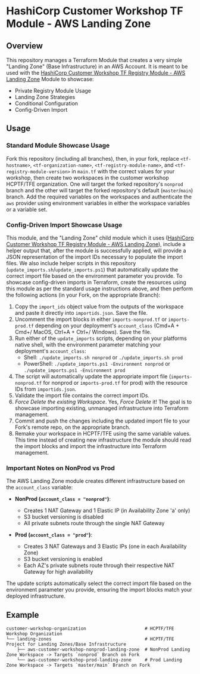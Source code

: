 # HashiCorp Customer Workshop TF Module - AWS Landing Zone

## Overview

This repository manages a Terraform Module that creates a very simple "Landing Zone" (Base Infrastructure) in an AWS Account. It is meant to be used with the [HashiCorp Customer Workshop TF Registry Module - AWS Landing Zone](https://github.com/leefowlercu/hashicorp-workshop-tf-registry-module-aws-landing-zone) Module to showcase:

- Private Registry Module Usage
- Landing Zone Strategies
- Conditional Configuration
- Config-Driven Import

## Usage

### Standard Module Showcase Usage

Fork this repository (including all branches), then, in your fork, replace `<tf-hostname>`, `<tf-organization-name>`, `<tf-registry-module-name>`, and `<tf-registry-module-version>` in `main.tf` with the correct values for your workshop, then create two workspaces in the customer workshop HCPTF/TFE organization. One will target the forked repository's `nonprod` branch and the other will target the forked repository's default (`master`/`main`) branch. Add the required variables on the workspaces and authenticate the `aws` provider using environment variables in either the workspace variables or a variable set.

### Config-Driven Import Showcase Usage

This module, and the "Landing Zone" child module which it uses ([HashiCorp Customer Workshop TF Registry Module - AWS Landing Zone](https://github.com/leefowlercu/hashicorp-workshop-tf-registry-module-aws-landing-zone)), include a helper output that, after the module is successfully applied, will provide a JSON representation of the import IDs necessary to populate the import files. We also include helper scripts in this repository (`update_imports.sh`/`update_imports.ps1`) that automatically update the correct import file based on the environment parameter you provide. To showcase config-driven imports in Terraform, create the resources using this module as per the standard usage instructions above, and then perform the following actions (in your Fork, on the appropriate Branch):

1. Copy the `import_ids` object value from the outputs of the workspace and paste it directly into `importids.json`. Save the file.
2. Uncomment the import blocks in either `imports-nonprod.tf` or `imports-prod.tf` depending on your deployment's `account_class` (Cmd+A + Cmd+/ MacOS, Ctrl+A + Ctrl+/ Windows). Save the file.
3. Run either of the `update_imports` scripts, depending on your platforms native shell, with the environment parameter matching your deployment's `account_class`:
   - Shell: `./update_imports.sh nonprod` or `./update_imports.sh prod`
   - PowerShell: `./update_imports.ps1 -Environment nonprod` or `./update_imports.ps1 -Environment prod`
4. The script will automatically update the appropriate import file (`imports-nonprod.tf` for nonprod or `imports-prod.tf` for prod) with the resource IDs from `importids.json`.
5. Validate the import file contains the correct import IDs.
6. *Force Delete the existing Workspace*. Yes, *Force Delete* it! The goal is to showcase importing existing, unmanaged infrastructure into Terraform management.
7. Commit and push the changes including the updated import file to your Fork's remote repo, on the appropriate branch.
8. Remake your workspace in HCPTF/TFE using the same variable values. This time instead of creating new infrastructure the module should read the import blocks and import the infrastructure into Terraform management.

### Important Notes on NonProd vs Prod

The AWS Landing Zone module creates different infrastructure based on the `account_class` variable:

- **NonProd (`account_class = "nonprod"`)**: 
  - Creates 1 NAT Gateway and 1 Elastic IP (in Availability Zone 'a' only)
  - S3 bucket versioning is disabled
  - All private subnets route through the single NAT Gateway

- **Prod (`account_class = "prod"`)**:
  - Creates 3 NAT Gateways and 3 Elastic IPs (one in each Availability Zone)
  - S3 bucket versioning is enabled
  - Each AZ's private subnets route through their respective NAT Gateway for high availability

The update scripts automatically select the correct import file based on the environment parameter you provide, ensuring the import blocks match your deployed infrastructure.

## Example

```
customer-workshop-organization                      # HCPTF/TFE Workshop Organization 
└── landing-zones                                   # HCPTF/TFE Project for Landing Zones/Base Infrastructure
    ├── aws-customer-workshop-nonprod-landing-zone  # NonProd Landing Zone Workspace -> Targets `nonprod` Branch on Fork
    └── aws-customer-workshop-prod-landing-zone     # Prod Landing Zone Workspace -> Targets `master/main` Branch on Fork
```
